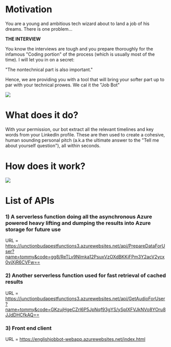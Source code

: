 # Motivation
You are a young and ambitious tech wizard about to land a job of his dreams. There is one problem...

**THE INTERVIEW**

You know the interviews are tough and you prepare thoroughly for the infamous "Coding portion" of the process (which is usually most of the time). I will let you in on a secret:

"The nontechnical part is also important."

Hence, we are providing you with a tool that will bring your softer part up to par with your technical prowes.
We cal it the "Job Bot"


![](https://junctionbudapest2.blob.core.windows.net/junction-junkies-2019-tomaye/Imagine.png)
 
 
 
 # What does it do?
 With your permission, our bot extract all the relevant timelines and key words from your LinkedIn profile.
 These are then used to create a cohesive, human sounding personal pitch (a.k.a the ultimate answer to the "Tell me about yourself question"), all within seconds.
 

# How does it work?
![](https://junctionbudapest2.blob.core.windows.net/junction-junkies-2019-tomaye/TechDiagram.png)
 
 
 # List of APIs
 ### 1) A serverless function doing all the asynchronous Azure powered heavy lifting and dumping the results into Azure storage for future use
 
 URL = https://junctionbudapestfunctions3.azurewebsites.net/api/PrepareDataForUser?name=tommy&code=gg8/ReTLv9NImka12PsuxVzOXdBKKiFPm3Y2acV2ycx0vjXjR6CVFw==
 
 ### 2) Another serverless function used for fast retrieval of cached results
 
 URL = https://junctionbudapestfunctions3.azurewebsites.net/api/GetAudioForUser?name=tommy&code=GKzujHgeCZrl6P5JpNqf93gYS/ySpIXFVJkNVo8YOru8JJdDHCfkAQ==
 
 ### 3) Front end client
 
 URL = https://englishjobbot-webapp.azurewebsites.net/index.html
 
 
    
 